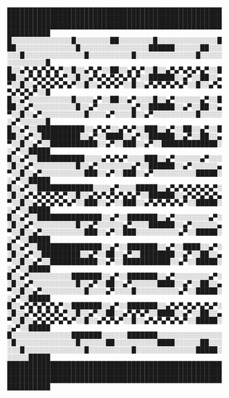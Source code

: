 
████████████████████████████████████████████████████████████████████████████████████████████████████████████████████████████████████████████████████████████████
█░░░░░░░░░░░░░░█░░░░░░░░██░░░░░░░░█░░░░░░░░░░░░░░███░░░░░░░░░░░░░░█░░░░░░░░░░░░░░░░██████░░░░░░██░░░░░░█░░░░░░░░░░░░░░█░░░░░░░░░░█░░░░░░░░░░░░░░█░░░░░░░░░░░░░░█
█░░▄▀▄▀▄▀▄▀▄▀░░█░░▄▀▄▀░░██░░▄▀▄▀░░█░░▄▀▄▀▄▀▄▀▄▀░░███░░▄▀▄▀▄▀▄▀▄▀░░█░░▄▀▄▀▄▀▄▀▄▀▄▀░░██████░░▄▀░░██░░▄▀░░█░░▄▀▄▀▄▀▄▀▄▀░░█░░▄▀▄▀▄▀░░█░░▄▀▄▀▄▀▄▀▄▀░░█░░▄▀▄▀▄▀▄▀▄▀░░█
█░░▄▀░░░░░░░░░░█░░░░▄▀░░██░░▄▀░░░░█░░▄▀░░░░░░▄▀░░███░░▄▀░░░░░░░░░░█░░▄▀░░░░░░░░▄▀░░██████░░▄▀░░██░░▄▀░░█░░▄▀░░░░░░░░░░█░░░░▄▀░░░░█░░▄▀░░░░░░░░░░█░░░░░░▄▀░░░░░░█
█░░▄▀░░███████████░░▄▀▄▀░░▄▀▄▀░░███░░▄▀░░██░░▄▀░░███░░▄▀░░█████████░░▄▀░░████░░▄▀░░██████░░▄▀░░██░░▄▀░░█░░▄▀░░███████████░░▄▀░░███░░▄▀░░█████████████░░▄▀░░█████
█░░▄▀░░███████████░░░░▄▀▄▀▄▀░░░░███░░▄▀░░░░░░▄▀░░░░█░░▄▀░░░░░░░░░░█░░▄▀░░░░░░░░▄▀░░██████░░▄▀░░░░░░▄▀░░█░░▄▀░░░░░░░░░░███░░▄▀░░███░░▄▀░░░░░░░░░░█████░░▄▀░░█████
█░░▄▀░░█████████████░░░░▄▀░░░░█████░░▄▀▄▀▄▀▄▀▄▀▄▀░░█░░▄▀▄▀▄▀▄▀▄▀░░█░░▄▀▄▀▄▀▄▀▄▀▄▀░░██████░░▄▀▄▀▄▀▄▀▄▀░░█░░▄▀▄▀▄▀▄▀▄▀░░███░░▄▀░░███░░▄▀▄▀▄▀▄▀▄▀░░█████░░▄▀░░█████
█░░▄▀░░███████████████░░▄▀░░███████░░▄▀░░░░░░░░▄▀░░█░░▄▀░░░░░░░░░░█░░▄▀░░░░░░▄▀░░░░██████░░▄▀░░░░░░▄▀░░█░░▄▀░░░░░░░░░░███░░▄▀░░███░░░░░░░░░░▄▀░░█████░░▄▀░░█████
█░░▄▀░░███████████████░░▄▀░░███████░░▄▀░░████░░▄▀░░█░░▄▀░░█████████░░▄▀░░██░░▄▀░░████████░░▄▀░░██░░▄▀░░█░░▄▀░░███████████░░▄▀░░███████████░░▄▀░░█████░░▄▀░░█████
█░░▄▀░░░░░░░░░░███████░░▄▀░░███████░░▄▀░░░░░░░░▄▀░░█░░▄▀░░░░░░░░░░█░░▄▀░░██░░▄▀░░░░░░████░░▄▀░░██░░▄▀░░█░░▄▀░░░░░░░░░░█░░░░▄▀░░░░█░░░░░░░░░░▄▀░░█████░░▄▀░░█████
█░░▄▀▄▀▄▀▄▀▄▀░░███████░░▄▀░░███████░░▄▀▄▀▄▀▄▀▄▀▄▀░░█░░▄▀▄▀▄▀▄▀▄▀░░█░░▄▀░░██░░▄▀▄▀▄▀░░████░░▄▀░░██░░▄▀░░█░░▄▀▄▀▄▀▄▀▄▀░░█░░▄▀▄▀▄▀░░█░░▄▀▄▀▄▀▄▀▄▀░░█████░░▄▀░░█████
█░░░░░░░░░░░░░░███████░░░░░░███████░░░░░░░░░░░░░░░░█░░░░░░░░░░░░░░█░░░░░░██░░░░░░░░░░████░░░░░░██░░░░░░█░░░░░░░░░░░░░░█░░░░░░░░░░█░░░░░░░░░░░░░░█████░░░░░░█████
████████████████████████████████████████████████████████████████████████████████████████████████████████████████████████████████████████████████████████████████
